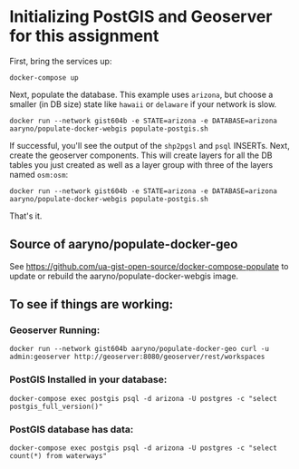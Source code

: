 # Initializing PostGIS and Geoserver for this assignment

First, bring the services up:
```
docker-compose up
```
Next, populate the database. This example uses `arizona`, but choose a smaller (in DB size) state like `hawaii` or `delaware` if your network is slow.
```
docker run --network gist604b -e STATE=arizona -e DATABASE=arizona aaryno/populate-docker-webgis populate-postgis.sh
```
If successful, you'll see the output of the `shp2pgsl` and `psql` INSERTs.
Next, create the geoserver components. This will create layers for all the DB tables you just created as well as a layer group with three of the layers named `osm:osm`:
```
docker run --network gist604b -e STATE=arizona -e DATABASE=arizona aaryno/populate-docker-webgis populate-postgis.sh
```
That's it.

## Source of aaryno/populate-docker-geo
See https://github.com/ua-gist-open-source/docker-compose-populate to update or rebuild the aaryno/populate-docker-webgis image.

## To see if things are working:

### Geoserver Running:
```
docker run --network gist604b aaryno/populate-docker-geo curl -u admin:geoserver http://geoserver:8080/geoserver/rest/workspaces
```
### PostGIS Installed in your database:
```
docker-compose exec postgis psql -d arizona -U postgres -c "select postgis_full_version()"
```
### PostGIS database has data:
```
docker-compose exec postgis psql -d arizona -U postgres -c "select count(*) from waterways"
```
